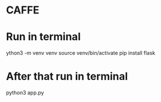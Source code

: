 # CAFFE
# Run in terminal
ython3 -m venv venv
source venv/bin/activate
pip install flask 
# After that run in terminal
python3 app.py
